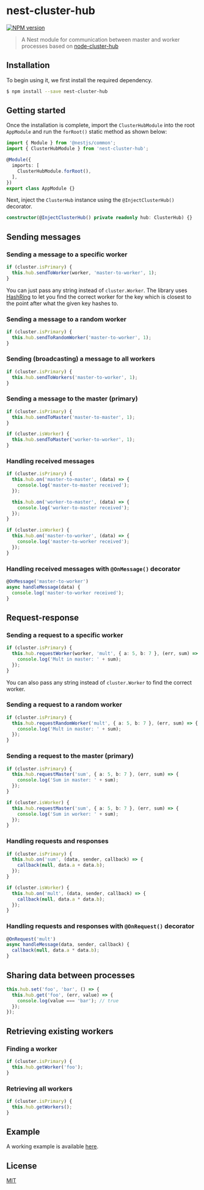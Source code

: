 # nest-cluster-hub

[![NPM version][npm-image]][npm-url]

> A Nest module for communication between master and worker processes based on [node-cluster-hub](https://github.com/sirian/node-cluster-hub)

## Installation

To begin using it, we first install the required dependency.

```bash
$ npm install --save nest-cluster-hub
```

## Getting started

Once the installation is complete, import the `ClusterHubModule` into the root `AppModule` and run the `forRoot()` static method as shown below:

```typescript
import { Module } from '@nestjs/common';
import { ClusterHubModule } from 'nest-cluster-hub';

@Module({
  imports: [
    ClusterHubModule.forRoot(),
  ],
})
export class AppModule {}
```

Next, inject the `ClusterHub` instance using the `@InjectClusterHub()` decorator.

```typescript
constructor(@InjectClusterHub() private readonly hub: ClusterHub) {}
```

## Sending messages

### Sending a message to a specific worker

```typescript
if (cluster.isPrimary) {
  this.hub.sendToWorker(worker, 'master-to-worker', 1);
}
```

You can just pass any string instead of `cluster.Worker`. The library uses [HashRing](https://github.com/3rd-Eden/node-hashring) to let you find the correct worker for the key which is closest to the point after what the given key hashes to.

### Sending a message to a random worker

```typescript
if (cluster.isPrimary) {
  this.hub.sendToRandomWorker('master-to-worker', 1);
}
```

### Sending (broadcasting) a message to all workers

```typescript
if (cluster.isPrimary) {
  this.hub.sendToWorkers('master-to-worker', 1);
}
```

### Sending a message to the master (primary)

```typescript
if (cluster.isPrimary) {
  this.hub.sendToMaster('master-to-master', 1);
}

if (cluster.isWorker) {
  this.hub.sendToMaster('worker-to-worker', 1);
}
```

### Handling received messages

```typescript
if (cluster.isPrimary) {
  this.hub.on('master-to-master', (data) => {
    console.log('master-to-master received');
  });

  this.hub.on('worker-to-master', (data) => {
    console.log('worker-to-master received');
  });
}

if (cluster.isWorker) {
  this.hub.on('master-to-worker', (data) => {
    console.log('master-to-worker received');
  });
}
```

### Handling received messages with `@OnMessage()` decorator

```typescript
@OnMessage('master-to-worker')
async handleMessage(data) {
  console.log('master-to-worker received');
}
```

## Request-response

### Sending a request to a specific worker

```typescript
if (cluster.isPrimary) {
  this.hub.requestWorker(worker, 'mult', { a: 5, b: 7 }, (err, sum) => {
    console.log('Mult in master: ' + sum);
  });
}
```

You can also pass any string instead of `cluster.Worker` to find the correct worker.

### Sending a request to a random worker

```typescript
if (cluster.isPrimary) {
  this.hub.requestRandomWorker('mult', { a: 5, b: 7 }, (err, sum) => {
    console.log('Mult in master: ' + sum);
  });
}
```

### Sending a request to the master (primary)

```typescript
if (cluster.isPrimary) {
  this.hub.requestMaster('sum', { a: 5, b: 7 }, (err, sum) => {
    console.log('Sum in master: ' + sum);
  });
}

if (cluster.isWorker) {
  this.hub.requestMaster('sum', { a: 5, b: 7 }, (err, sum) => {
    console.log('Sum in worker: ' + sum);
  });
}
```

### Handling requests and responses

```typescript
if (cluster.isPrimary) {
  this.hub.on('sum', (data, sender, callback) => {
    callback(null, data.a + data.b);
  });
}

if (cluster.isWorker) {
  this.hub.on('mult', (data, sender, callback) => {
    callback(null, data.a * data.b);
  });
}
```

### Handling requests and responses with `@OnRequest()` decorator

```typescript
@OnRequest('mult')
async handleMessage(data, sender, callback) {
  callback(null, data.a * data.b);
}
```

## Sharing data between processes

```typescript
this.hub.set('foo', 'bar', () => {
  this.hub.get('foo', (err, value) => {
    console.log(value === 'bar'); // true
  });
});
```

## Retrieving existing workers

### Finding a worker

```typescript
if (cluster.isPrimary) {
  this.hub.getWorker('foo');
}
```

### Retrieving all workers

```typescript
if (cluster.isPrimary) {
  this.hub.getWorkers();
}
```

## Example

A working example is available [here](https://github.com/chunkai1312/nest-cluster-hub/tree/master/example).

## License

[MIT](LICENSE)

[npm-image]: https://img.shields.io/npm/v/nest-cluster-hub.svg
[npm-url]: https://npmjs.com/package/nest-cluster-hub

